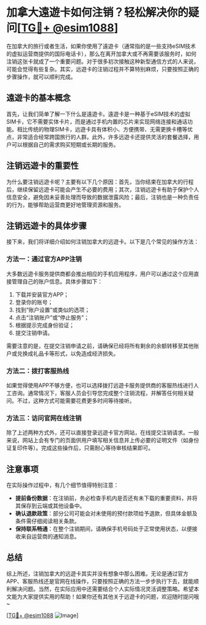 # 加拿大遠遊卡如何注销？轻松解决你的疑问[[TG💪+ @esim1088](https://t.me/s/esim1088)]

在加拿大的旅行或者生活，如果你使用了遠遊卡（通常指的是一些支持eSIM技术的虚拟运营商提供的国际电话卡），那么在离开加拿大或不再需要该服务时，如何注销这张卡就成了一个重要问题。对于很多初次接触这种新型通信方式的人来说，可能会觉得有些复杂。其实，远遊卡的注销过程并不算特别麻烦，只要按照正确的步骤操作，就可以顺利完成。

## 遠遊卡的基本概念

首先，让我们简单了解一下什么是遠遊卡。遠遊卡是一种基于eSIM技术的虚拟SIM卡，它不需要实体卡片，而是通过手机内置的芯片来实现网络连接和通话功能。相比传统的物理SIM卡，远遊卡具有体积小、方便携带、无需更换卡槽等优点，非常适合经常跨国旅行的人群。此外，许多远遊卡还提供灵活的套餐选择，用户可以根据自己的需求购买短期或长期的服务。

## 注销远遊卡的重要性

为什么要注销远遊卡呢？主要有以下几个原因：首先，当你结束在加拿大的行程后，继续保留远遊卡可能会产生不必要的费用；其次，注销远遊卡有助于保护个人信息安全，避免因未妥善处理而导致的数据泄露风险；最后，注销也是一种负责任的行为，能够帮助运营商更好地管理资源和服务。

## 注销远遊卡的具体步骤

接下来，我们将详细介绍如何注销加拿大的远遊卡。以下是几个常见的操作方法：

### 方法一：通过官方APP注销

大多数远遊卡服务提供商都会推出相应的手机应用程序，用户可以通过这个应用直接管理自己的账户信息。具体步骤如下：
1. 下载并安装官方APP；
2. 登录你的账号；
3. 找到“账户设置”或类似的选项；
4. 点击“注销账户”或“停止服务”；
5. 根据提示完成身份验证；
6. 提交注销申请。

需要注意的是，在提交注销申请之前，请确保已经将所有剩余的余额转移至其他账户或兑换成礼品卡等形式，以免造成经济损失。

### 方法二：拨打客服热线

如果觉得使用APP不够方便，也可以选择拨打远遊卡服务提供商的客服热线进行人工咨询。通常情况下，客服人员会引导您完成整个注销流程，并解答任何相关疑问。不过，这种方式可能需要花费更多时间等待接听。

### 方法三：访问官网在线注销

除了上述两种方式外，还可以直接登录远遊卡官方网站，在线提交注销请求。一般来说，网站上会有专门的页面供用户填写相关信息并上传必要的证明文件（如身份证复印件等）。完成这些操作后，只需耐心等待审核结果即可。

## 注意事项

在实际操作过程中，有几个细节值得特别注意：
- **提前备份数据**：在注销前，务必检查手机内是否还有未下载的重要资料，并将其保存到云端或其他设备中。
- **确认退款政策**：部分公司可能会对未使用的预付款项给予退款，但具体金额及条件需仔细阅读相关条款。
- **保持联系畅通**：在整个注销期间，请确保手机号码处于正常使用状态，以便接收来自运营商的通知消息。

## 总结

综上所述，注销加拿大的远遊卡其实并没有想象中那么困难。无论是通过官方APP、客服热线还是官网在线操作，只要按照正确的方法一步步执行下去，就能顺利解决问题。当然，在实际应用中还需要结合个人实际情况灵活调整策略。希望本文能为大家提供实用的帮助！如果你还有其他关于远遊卡的问题，欢迎随时提问哦~

[[TG💪+ @esim1088](https://t.me/s/esim1088) ![Image](https://i.postimg.cc/4NQfJmqS/Snipaste-2025-05-13-00-14-12.png)]